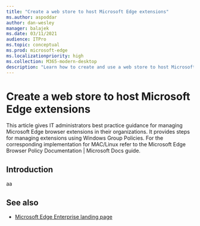 ```yaml
---
title: "Create a web store to host Microsoft Edge extensions"
ms.author: aspoddar
author: dan-wesley
manager: balajek
ms.date: 03/11/2021
audience: ITPro
ms.topic: conceptual
ms.prod: microsoft-edge
ms.localizationpriority: high
ms.collection: M365-modern-desktop
description: "Learn how to create and use a web store to host Microsoft Edge extensions in the enterprise"
---
```


# Create a web store to host Microsoft Edge extensions

This article gives IT administrators best practice guidance for managing Microsoft Edge browser extensions in their organizations. It provides steps for managing extensions using Windows Group Policies. For the corresponding implementation for MAC/Linux refer to the Microsoft Edge Browser Policy Documentation | Microsoft Docs guide.  

## Introduction

aa

## See also

- [Microsoft Edge Enterprise landing page](https://aka.ms/EdgeEnterprise)